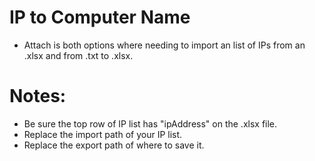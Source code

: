 # IP to Computer Name
- Attach is both options where needing to import an list of IPs from an .xlsx and from .txt to .xlsx.
 

# Notes:
- Be sure the top row of IP list has "ipAddress" on the .xlsx file.
- Replace the import path of your IP list.
- Replace the export path of where to save it.


